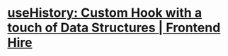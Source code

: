 # [useHistory: Custom Hook with a touch of Data Structures | Frontend Hire](https://www.frontendhire.com/questions/use-history)

